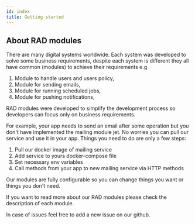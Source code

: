 ```yaml
---
id: index
title: Getting started
---
```


## About RAD modules

There are many digital systems worldwide. Each system was developed to solve some business requirements, despite each system is different they all have common (modules) to achieve their requirements e.g

1. Module to handle users and users policy,
2. Module for sending emails,
3. Module for running scheduled jobs,
4. Module for pushing notifications,

RAD modules were developed to simplify the development process so developers can focus only on business requirements.

For example, your app needs to send an email after some operation but you don't have implemented the mailing module jet. No worries you can pull our service and use it in your app. Things you need to do are only a few steps:

1. Pull our docker image of mailing service
2. Add service to yours docker-compose file
3. Set necessary env variables
4. Call methods from your app to new mailing service via HTTP methods

Our modules are fully configurable so you can change things you want or things you don't need.

If you want to read more about our RAD modules please check the description of each module.

In case of issues feel free to add a new issue on our github.
